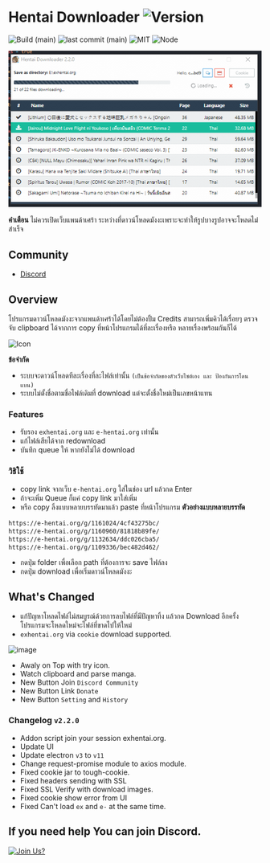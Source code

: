 # Hentai Downloader ![Version](https://img.shields.io/github/package-json/v/touno-io/hentai-downloader?label=latest&style=flat-square)

![Build (main)](https://img.shields.io/github/workflow/status/touno-io/hentai-downloader/Multiplatform%20Build/main?style=flat-square)
![last commit (main)](https://img.shields.io/github/last-commit/touno-io/hentai-downloader/main.svg?style=flat-square)
![MIT](https://img.shields.io/dub/l/vibe-d.svg?style=flat-square)
![Node](https://img.shields.io/badge/node-10.20.1-green?style=flat-square)

![app](./docs/1639646197537.gif)

**คำเตือน** ไม่ควรเปิดเว็บแพนด้าเศร้า ระหว่างที่ดาวน์โหลดมังงะเพราะจะทำให้รูปบางรูปอาจจะโหลดไม่สำเร็จ

## Community
- [Discord](https://touno.io/s/ixj7)

## Overview
โปรแกรมดาวน์โหลดมังงะจากแพนด้าเศร้าได้โดยไม่ต้องปั้ม Credits สามารถเพิ่มคิวได้เรื่อยๆ ตรวจจับ clipboard ได้จากการ copy ที่หน้าโปรแกรมได้ที่ละเรื่องหรือ หลายเรื่องพร้อมกันก็ได้

![Icon](./build/icons/256x256.png)

**ข้อจำกัด**
- ระบบจะดาวน์โหลดทีละเรื่องที่ละไฟล์เท่านั้น `(เป็นข้อจำกัดของตัวเว็บไซต์เอง และ ป้องกันการโดนแบน)`
- ระบบไม่ตั้งชื่อตามชื่อไฟล์เดิมที่ download แต่จะตั้งชื่อใหม่เป็นเลขหน้าแทน

### Features
- รับรอง `exhentai.org` และ `e-hentai.org` เท่านั้น
- แก้ไฟล์เสียได้จาก redownload
- บันทึก queue ให้ หากยังไม่ได้ download

### วิธิใช้
- copy link จากเว็บ `e-hentai.org` ใส่ในช่อง url แล้วกด Enter
- ถ้าจะเพิ่ม Queue ก็แค่ copy link มาใส่เพิ่ม
- หรือ copy ลิ้งแบบหลายบรรทัดมาแล้ว paste ที่หน้าโปรแกรม **ตัวอย่างแบบหลายบรรทัด**

```
https://e-hentai.org/g/1161024/4cf43275bc/
https://e-hentai.org/g/1160960/81818b89fe/
https://e-hentai.org/g/1132634/ddc026cba5/
https://e-hentai.org/g/1109336/bec482d462/
```

- กดปุ่ม folder เพื่อเลือก path ที่ต้องการจะ save ไฟล์ลง 
- กดปุ่ม download เพื่อเริ่มดาวน์โหลดมังงะ

## What's Changed
- แก้ปัญหาโหลดไฟล์ไม่สมบูรณ์ด้วยการลบไฟล์ที่มีปัญหาทิ้ง แล้วกด Download อีกครั้ง โปรแกรมจะโหลดใหม่จะไฟล์ที่ขาดไปให้ใหม่
- `exhentai.org` via `cookie` download supported.

![image](https://user-images.githubusercontent.com/10203425/146333356-656c53de-37ee-4118-b9c3-6ddc7ca7caf9.png)

- Awaly on Top with try icon.
- Watch clipboard and parse manga.
- New Button Join `Discord Community`
- New Button Link `Donate`
- New Button `Setting` and `History`

### Changelog `v2.2.0`
- Addon script join your session exhentai.org.
- Update UI
- Update electron `v3` to `v11`
- Change request-promise module to axios module.
- Fixed cookie jar to tough-cookie.
- Fixed headers sending with SSL
- Fixed SSL Verify with download images.
- Fixed cookie show error from UI
- Fixed Can't load `ex` and `e-` at the same time. 

## If you need help You can join Discord.

[![Join Us?](https://discordapp.com/api/guilds/475720106471849996/widget.png?style=banner2)](https://discord.gg/QDccF497Mw)


